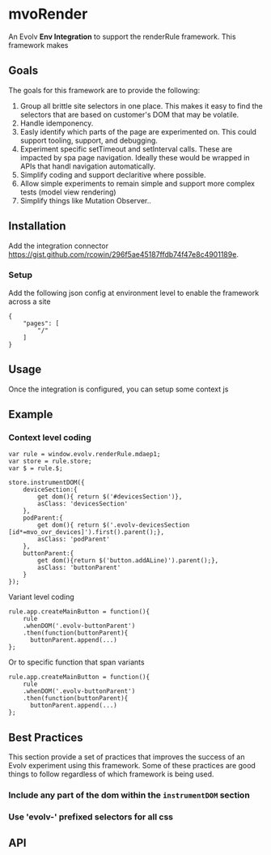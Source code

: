 # mvoRender

An Evolv **Env Integration** to support the renderRule framework. This framework makes 

## Goals
The goals for this framework are to provide the following:
1. Group all brittle site selectors in one place. This makes it easy to find the selectors that are based on customer's DOM that may be volatile. 
2. Handle idemponency.
3. Easly identify which parts of the page are experimented on. This could support tooling, support, and debugging.
4. Experiment specific setTimeout and setInterval calls. These are impacted by spa page navigation. Ideally these would be wrapped in APIs that handl navigation automatically. 
5. Simplify coding and support declaritive where possible.
6. Allow simple experiments to remain simple and support more complex tests (model view rendering)
7. Simplify things like Mutation Observer..

## Installation
Add the integration connector https://gist.github.com/rcowin/296f5ae45187ffdb74f47e8c4901189e.

### Setup
Add the following json config at environment level to enable the framework across a site
```
{
    "pages": [
        "/"
    ]
}
```

## Usage
Once the integration is configured, you can setup some context js 


## Example

### Context level coding
```
var rule = window.evolv.renderRule.mdaep1;
var store = rule.store;
var $ = rule.$;

store.instrumentDOM({
    deviceSection:{
        get dom(){ return $('#devicesSection')},
        asClass: 'devicesSection'
    },
    podParent:{
        get dom(){ return $('.evolv-devicesSection [id*=mvo_ovr_devices]').first().parent();},
        asClass: 'podParent'
    },
    buttonParent:{
        get dom(){return $('button.addALine)').parent();},
        asClass: 'buttonParent'
    }
});
```

Variant level coding

```
rule.app.createMainButton = function(){
    rule
    .whenDOM('.evolv-buttonParent')
    .then(function(buttonParent){
      buttonParent.append(...)
};
```

Or to specific function that span variants

```
rule.app.createMainButton = function(){
    rule
    .whenDOM('.evolv-buttonParent')
    .then(function(buttonParent){
      buttonParent.append(...)
};
```

## Best Practices
This section provide a set of practices that improves the success of an Evolv experiment using this framework. Some of these practices are good things to follow regardless of which framework is being used.

### Include any part of the dom within the `instrumentDOM` section

### Use 'evolv-' prefixed selectors for all css


## API

